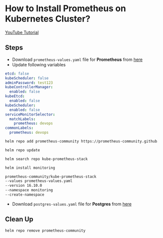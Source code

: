 # How to Install Prometheus on Kubernetes Cluster?

[YouTube Tutorial](https://youtu.be/)

## Steps

- Download `prometheus-values.yaml` file for **Prometheus** from [here](https://github.com/prometheus-community/helm-charts/tree/main/charts/kube-prometheus-stack)
- Update following variables

```yaml
etcd: false
kubeScheduler: false
adminPassword: test123
kubeControllerManager: 
  enabled: false
kubeEtcd: 
  enabled: false
kubeScheduler: 
  enabled: false
serviceMonitorSelector: 
  matchLabels: 
    prometheus: devops
commonLabels:
  prometheus: devops
```

```bash
helm repo add prometheus-community https://prometheus-community.github.io/helm-charts
```
```bash
helm repo update
```
```bash
helm search repo kube-prometheus-stack
```
```bash
helm install monitoring
```

```bash
prometheus-community/kube-prometheus-stack
--values prometheus-values.yaml
--version 16.10.0
--namespace monitoring
--create-namespace
```

- Download `postgres-values.yaml` file for **Postgres** from [here](https://github.com/bitnami/charts/tree/master/bitnami/postgresql)

## Clean Up
```bash
helm repo remove prometheus-community
```